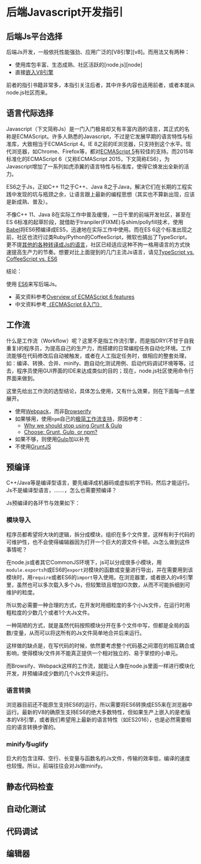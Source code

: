 后端Javascript开发指引
=====================

后端Js平台选择
--------------

后端Js开发，一般依托性能强劲、应用广泛的[V8引擎][v8]。而用法又有两种：

* 使用库包丰富、生态成熟、社区活跃的[node.js][node]
* 直接[嵌入V8引擎][embedv8]

前者的指引书籍非常多，本指引关注后者，其中许多内容也适用前者，或者本就从node.js社区而来。

[embedv8]: https://developers.google.com/v8/embed

语言代际选择
-------------

Javascript（下文简称Js）是一门入门极易却又有丰富内涵的语言，其正式的名称是ECMAScript。许多人熟悉的Javascript，不过是它发展早期的语言特性与标准库，大致相当于ECMAScript 4。IE 8之前的IE浏览器，只支持到这个水平。现代浏览器，如Chrome、Firefox等，都对[ECMAScript 5](http://yanhaijing.com/es5/)有较佳的支持。而2015年标准化的ECMAScript 6（又称ECMAScript 2015，下文简称ES6），为Javascript增加了一系列如虎添翼的语言特性与标准库，使得它焕发出全新的活力。

ES6之于Js，正如C++ 11之于C++、Java 8之于Java，解决它们在长期的工程实践中发现的坑与瓶颈之余，让语言跟上最新的编程思想（其实也不算新出现，应该是新成熟、普及）。

不像C++ 11、Java 8在实际工作中普及缓慢，一日千里的前端开发社区，甚至在ES 6标准的起草阶段，就借助于tranpiler(FIXME)与shim/pollyfill技术，使用[Babel](https://babeljs.io/)将ES6预编译成ES5，迅速地在实际工作中使用。而在ES 6这个标准出现之前，社区也流行过类Ruby/Python的CoffeeScript，微软也搞出了TypeScript，更不提[其他的各种转译成Js的语言](TODO)，社区已经适应这种不拘一格用语言的方式快速提高生产力的节奏。想要对比上面提到的几门主流Js语言，请见[TypeScript vs. CoffeeScript vs. ES6](http://www.slideshare.net/NeilGreen1/type-script-vs-coffeescript-vs-es6) 

结论：

使用 [ES6](http://es6-features.org/)来写后端Js。

* 英文资料参考[Overview of ECMAScript 6 features](https://github.com/lukehoban/es6features)
* 中文资料参考[《ECMAScript 6入门》](http://es6.ruanyifeng.com/)

工作流
----------

什么是工作流（Workflow）呢？这里不是指工作流引擎，而是指DRY(不甘于自我重复)的程序员，为提高自己的生产力，而搭建的日常编程任务自动化环境。工作流能够在代码修改后自动被触发，或者在人工指定任务时，做相应的整套处理，如：编译、转换、合并、minify、跑自动化测试用例、启动代码调试环境等等。过去，程序员使用GUI界面的IDE来达成类似的目的；现在，node.js社区使用命令行界面来做到。

这里先给出工作流的选型结论，具体怎么使用，又有什么效果，则在下面每一点里展开。

* 使用[Webpack](https://webpack.github.io/)，而非[Browserify](http://browserify.org/)
* 如果够用，使用`npm`自己的[极简工作流支持](http://blog.keithcirkel.co.uk/how-to-use-npm-as-a-build-tool/)，原因参考：
  - [Why we should stop using Grunt & Gulp](http://blog.keithcirkel.co.uk/why-we-should-stop-using-grunt/)
  - [Choose: Grunt, Gulp, or npm?](https://ponyfoo.com/articles/choose-grunt-gulp-or-npm)
* 如果不够，则使用[Gulp](https://github.com/alferov/awesome-gulp)加以补充
* 不使用[GruntJS](http://gruntjs.com/)

预编译
-----------

C++/Java等是编译型语言，要先编译成机器码或虚拟机字节码，然后才能运行。Js不是编译型语言，.......，怎么也需要预编译？

Js预编译的各环节与效果如下：

###  模块导入

程序员都希望将大块的逻辑，拆分成模块，组织在多个文件里，这样有利于代码的可维护性，也不会使得编辑器因为打开一个巨大的源文件卡顿。Js怎么做到这件事情呢？

在node.js或者其它CommonJS环境下，js可以分成很多小模块，用`module.exports`h或ES6的`export`对模块的函数或变量进行导出，并在需要用到该模块时，用`require`或者ES6的`import`导入使用。在浏览器里，或者嵌入的v8引擎里，虽然也可以多次载入多个Js，但较繁琐且增加IO次数，从而不可能拆细到可维护的粒度。

所以势必需要一种合理的方式，在开发时用细粒度的多个小Js文件，在运行时用粗粒度的少数几个或者1个大Js文件。

一种简陋的方式，就是虽然代码按照模块分开在多个文件中写，但都是全局的函数/变量，从而可以将这所有的Js文件简单地合并后来运行。

这样做的缺点是，在写代码的时候，依然要考虑整个代码基之间潜在的相互耦合或影响，使得模块/文件并不能真正提供一个相对独立的、易于掌控的小单元。

而Browsify、Webpack这样的工作流，就能让人像在node.js里面一样进行模块化开发，并预编译成少数的几个Js文件来运行。

### 语言转换

浏览器目前还不能原生支持ES6的运行，所以需要将ES6转换成ES5来在浏览器中运行。最新的V8的确原生支持ES6的绝大多数特性，但如果生产上嵌入的是老版本的V8引擎，或者我们希望用上最新的语言特性（如ES2016），也是必然需要相应的语言转换步骤的。

### minify与uglify

巨大的包含注释、空行、长变量与函数名的Js文件，传输的效率低，编译的速度也较慢。所以，前端往往会对Js做minify。

静态代码检查
-----------

自动化测试
-----------

代码调试
-----------

编辑器
----------
